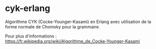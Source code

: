 # cyk-erlang
Algorithme CYK (Cocke-Younger-Kasami) en Erlang avec utilisation de la forme normale de Chomsky pour la grammaire.

Pour plus d'informations : https://fr.wikipedia.org/wiki/Algorithme_de_Cocke-Younger-Kasami
